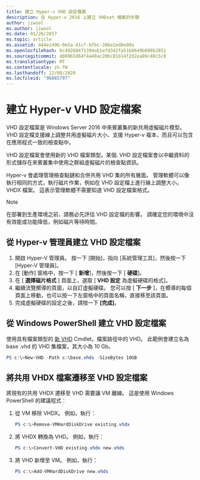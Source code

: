 ```yaml
---
title: 建立 Hyper-v VHD 設定檔案
description: 在 Hyper-v 2016 上建立 VHDset 檔案的步驟
author: jiwool
ms.author: jiwool
ms.date: 01/26/2017
ms.topic: article
ms.assetid: 444e1496-9e5a-41cf-bfbc-306e2ed8e00a
ms.openlocfilehash: bc49260471394ab1efd342fa51b8649b680b2851
ms.sourcegitcommit: d08965d64f4a40ac20bc81b14f2d2ea89c48c5c8
ms.translationtype: MT
ms.contentlocale: zh-TW
ms.lasthandoff: 12/08/2020
ms.locfileid: "96865797"
---
```

# <a name="create-hyper-v-vhd-set-files"></a>建立 Hyper-v VHD 設定檔案
VHD 設定檔案是 Windows Server 2016 中來賓叢集的新共用虛擬磁片模型。 VHD 設定檔支援線上調整共用虛擬磁片大小、支援 Hyper-v 複本，而且可以包含在應用程式一致的檢查點中。

VHD 設定檔案會使用新的 VHD 檔案類型。某個. VHD 設定檔案會以中繼資料的形式儲存在來賓叢集中使用之群組虛擬磁片的檢查點資訊。

Hyper-v 會處理管理檢查點鏈和合併共用 VHD 集的所有層面。 管理軟體可以像執行相同的方式，執行磁片作業，例如在 VHD 設定檔上進行線上調整大小。VHDX 檔案。 這表示管理軟體不需要知道 VHD 設定檔案格式。

> [!NOTE]
> 在部署到生產環境之前，請務必先評估 VHD 設定檔的影響。 請確定您的環境中沒有效能或功能降低，例如磁片等待時間。

## <a name="create-a-vhd-set-file-from-hyper-v-manager"></a>從 Hyper-v 管理員建立 VHD 設定檔案

1.  開啟 Hyper-V 管理員。 按一下 [開始]，指向 [系統管理工具]，然後按一下 [Hyper-V 管理員]。
2.  在 [動作] 窗格中，按一下 [ **新增**]，然後按一下 [ **硬碟**]。
3.  在 [ **選擇磁片格式** ] 頁面上，選取 [ **VHD 設定** 為虛擬硬碟的格式]。
4.  繼續流覽嚮導的頁面，以自訂虛擬硬碟。 您可以按 [ **下一步** ]，在嚮導的每個頁面上移動，也可以按一下左窗格中的頁面名稱，直接移至該頁面。
5.  完成虛擬硬碟的設定之後，請按一下 **[完成]**。

## <a name="create-a-vhd-set-file-from-windows-powershell"></a>從 Windows PowerShell 建立 VHD 設定檔案

使用具有檔案類型的 [新 VHD](/powershell/module/hyper-v/new-vhd) Cmdlet。檔案路徑中的 VHD。 此範例會建立名為 base .vhd 的 VHD 集檔案，其大小為 10 Gb。

``` PowerShell
PS c:\>New-VHD -Path c:\base.vhds -SizeBytes 10GB
```

## <a name="migrate-a-shared-vhdx-file-to-a-vhd-set-file"></a>將共用 VHDX 檔案遷移至 VHD 設定檔案

將現有的共用 VHDX 遷移至 VHD 需要讓 VM 離線。 這是使用 Windows PowerShell 的建議程式：

1. 從 VM 移除 VHDX。 例如，執行：
   ``` PowerShell
   PS c:\>Remove-VMHardDiskDrive existing.vhdx
   ```

2. 將 VHDX 轉換為 VHD。 例如，執行：
   ``` PowerShell
   PS c:\>Convert-VHD existing.vhdx new.vhds
   ```

3. 將 VHD 新增至 VM。 例如，執行：
   ``` PowerShell
   PS c:\>Add-VMHardDiskDrive new.vhds
   ```
